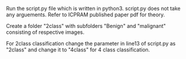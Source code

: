 Run the script.py file which is written in python3.
script.py does not take any arguements.
Refer to ICPRAM published paper pdf for theory.

Create a folder "2class" with subfolders "Benign" and "malignant" consisting of respective images.

For 2class classification change the parameter in line13 of script.py as "2class" and change it to "4class" for 4 class classification.
